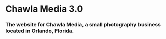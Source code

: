 # Chawla Media 3.0

### The website for Chawla Media, a small photography business located in Orlando, Florida.
